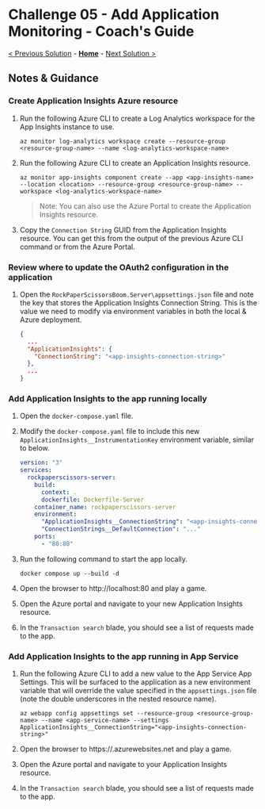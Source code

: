 # Challenge 05 - Add Application Monitoring - Coach's Guide

[< Previous Solution](./Solution-04.md) - **[Home](./README.md)** - [Next Solution >](./Solution-06.md)

## Notes & Guidance

### Create Application Insights Azure resource

1.  Run the following Azure CLI to create a Log Analytics workspace for the App Insights instance to use.

    ```shell
    az monitor log-analytics workspace create --resource-group <resource-group-name> --name <log-analytics-workspace-name>
    ```

1.  Run the following Azure CLI to create an Application Insights resource.

    ```shell
    az monitor app-insights component create --app <app-insights-name> --location <location> --resource-group <resource-group-name> --workspace <log-analytics-workspace-name>
    ```

    > Note: You can also use the Azure Portal to create the Application Insights resource.

1.  Copy the `Connection String` GUID from the Application Insights resource. You can get this from the output of the previous Azure CLI command or from the Azure Portal.

### Review where to update the OAuth2 configuration in the application

1.  Open the `RockPaperScissorsBoom.Server\appsettings.json` file and note the key that stores the Application Insights Connection String. This is the value we need to modify via environment variables in both the local & Azure deployment.

    ```json
    {
      ...
      "ApplicationInsights": {
        "ConnectionString": "<app-insights-connection-string>"
      },
      ...
    }
    ```

### Add Application Insights to the app running locally

1.  Open the `docker-compose.yaml` file.

1.  Modify the `docker-compose.yaml` file to include this new `ApplicationInsights__InstrumentationKey` environment variable, similar to below.

    ```yaml
    version: "3"
    services:
      rockpaperscissors-server:
        build:
          context: .
          dockerfile: Dockerfile-Server
        container_name: rockpaperscissors-server
        environment:
          "ApplicationInsights__ConnectionString": "<app-insights-connection-string>"
          "ConnectionStrings__DefaultConnection": "..."
        ports:
          - "80:80"
    ```

1.  Run the following command to start the app locally.

    ```shell
    docker compose up --build -d
    ```

1.  Open the browser to http://localhost:80 and play a game.

1.  Open the Azure portal and navigate to your new Application Insights resource.

1.  In the `Transaction search` blade, you should see a list of requests made to the app.

### Add Application Insights to the app running in App Service

1.  Run the following Azure CLI to add a new value to the App Service App Settings. This will be surfaced to the application as a new environment variable that will override the value specified in the `appsettings.json` file (note the double underscores in the nested resource name).

    ```shell
    az webapp config appsettings set --resource-group <resource-group-name> --name <app-service-name> --settings ApplicationInsights__ConnectionString="<app-insights-connection-string>"
    ```

1.  Open the browser to https://<app-service-name>.azurewebsites.net and play a game.

1.  Open the Azure portal and navigate to your Application Insights resource.

1.  In the `Transaction search` blade, you should see a list of requests made to the app.
